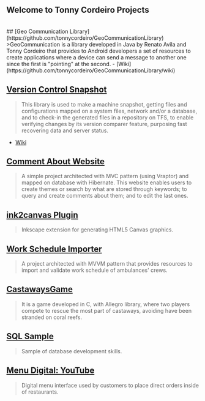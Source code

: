 ## Welcome to Tonny Cordeiro Projects
<br>
## [Geo Communication Library](https://github.com/tonnycordeiro/GeoCommunicationLibrary)
>GeoCommunication is a library developed in Java by Renato Avila and Tonny Cordeiro that provides to Android developers a set of resources to create applications where a device can send a message to another one since the first is "pointing" at the second.
- [Wiki](https://github.com/tonnycordeiro/GeoCommunicationLibrary/wiki)

## [Version Control Snapshot](https://github.com/tonnycordeiro/VersionControlSnapshot)
>This library is used to make a machine snapshot, getting files and configurations mapped on a system files, network and/or a database, and to check-in the generated files in a repository on TFS, to enable verifying changes by its version comparer feature, purposing fast recovering data and server status.
- [Wiki](https://github.com/tonnycordeiro/VersionControlSnapshot/wiki)

## [Comment About Website](https://github.com/tonnycordeiro/CommentAboutWebsite)
> A simple project architected with MVC pattern (using Vraptor) and mapped on database with Hibernate. This website enables users to create themes or search by what are stored through keywords; to query and create comments about them; and to edit the last ones.

## [ink2canvas Plugin](https://github.com/tonnycordeiro/ink2canvas)
> Inkscape extension for generating HTML5 Canvas graphics.

## [Work Schedule Importer](https://github.com/tonnycordeiro/WorkScheduleImporter)
> A project architected with MVVM pattern that provides resources to import and validate work schedule of ambulances' crews.

## [CastawaysGame](https://github.com/tonnycordeiro/CastawaysGame)
> It is a game developed in C, with Allegro library, where two players compete to rescue the most part of castaways, avoiding have been stranded on coral reefs.

## [SQL Sample](https://github.com/tonnycordeiro/SQL_Sample)
> Sample of database development skills.

## [Menu Digital: YouTube](https://www.youtube.com/watch?v=pLLDiW5eZvs)
> Digital menu interface used by customers to place direct orders inside of restaurants.


